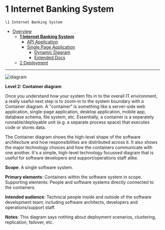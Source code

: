 # 1 Internet Banking System

`\1 Internet Banking System`

* [Overview](../README.md)
  * [**1 Internet Banking System**](../1%20Internet%20Banking%20System/README.md)
    * [API Application](../1%20Internet%20Banking%20System/API%20Application/README.md)
    * [Single Page Application](../1%20Internet%20Banking%20System/Single%20Page%20Application/README.md)
      * [Dynamic Diagram](../1%20Internet%20Banking%20System/Single%20Page%20Application/Dynamic%20Diagram/README.md)
      * [Extended Docs](../1%20Internet%20Banking%20System/Single%20Page%20Application/Extended%20Docs/README.md)
  * [2 Deployment](../2%20Deployment/README.md)

---

![diagram](https://www.plantuml.com/plantuml/svg/0/fPJ1Jjj048RlaV8Eqnog89damgcdGeXA4848Xq9FQBoUn5lMkzREE05LVVTgrubnA1M7dYpF_ZlppUyPVsL1BtLf-hrFsYfJvmI5ICLVncEFsz5QIr5dDPDNpWfP6IbNZZ7t6kt6r5KzdfmSBmnQkPjVZGqAiOmd9uyJPmMr9J-gOl9-x-hqnytTyl5-jhnul9f-crwV3uz2V46UdHrMcKfWqBoWWJEqJzgkOLApk9By8871AQZT6xWLI46GeNrAOAkbW6f_CyG0bNAr5HuDZlgzz8M5oiVfimo94nXCZqlK1ZY6G-9bGQ2ja0_tvrfvnsubC7rM1Ter0NKll4rPPY7d7BLTUIof9K_RzAauJmnep9vRET_01w6sA-TB5EqiOEPgQTlaf6qa0V5e6LMGSG8agWjovcgRetyPwaWpYysGx646H_2htmC0QB_BS8i93EufWzEgCbh5-e7s9suGqEQGLZxWpRzFGlYSZDwGvyZFWg8Lx4OYggNraAHjZRLT6u8ArmJuMYQI7z9m5N3IHhy8-dUmM7bTDUNGhck3SImMtcrqlZFuNOnLRQDlQBIyWBXNWs6ZCTpH7hQKGURTbic_mrS6lBdBj8baeUu3bkYrFKG0eqijb0FN6PE0a_z0AfjwkqTE6wte7ROy2zy71JDa2ZYtPB193limfAgW4ZlZ67OQFAqrYs-6hpE82HJ81UM0jHHaPVSXG7dAmokQPZQ96OnRTmRo40qh7HPtCVltb4btobeZFp0iU8HmcTvSZo-MomMSBcQnUbF_banJEQvxIZRdtGvpD62-NEnHMscpndTCKV8mlug9qxzqqUnRmfpXCsoz5c8G5-vSdfzDklAmOCrOxtUdUnfF6dlsHTjs3ggM7-X-Xww3CFv1urRlXQscFMvuudatNBwD1kEQF_A1Uw7JetxlAzay_jN_0000)

**Level 2: Container diagram**

Once you understand how your system fits in to the overall IT environment, a really useful next step is to zoom-in to the system boundary with a Container diagram. A "container" is something like a server-side web application, single-page application, desktop application, mobile app, database schema, file system, etc. Essentially, a container is a separately runnable/deployable unit (e.g. a separate process space) that executes code or stores data.

The Container diagram shows the high-level shape of the software architecture and how responsibilities are distributed across it. It also shows the major technology choices and how the containers communicate with one another. It's a simple, high-level technology focussed diagram that is useful for software developers and support/operations staff alike.

**Scope**: A single software system.

**Primary elements**: Containers within the software system in scope.
Supporting elements: People and software systems directly connected to the containers.

**Intended audience**: Technical people inside and outside of the software development team; including software architects, developers and operations/support staff.

**Notes**: This diagram says nothing about deployment scenarios, clustering, replication, failover, etc.